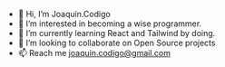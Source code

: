 - 👋 Hi, I’m Joaquín.Codigo
- 👀 I’m interested in becoming a wise programmer.
- 🌱 I’m currently learning React and Tailwind by doing.
- 💞️ I’m looking to collaborate on Open Source projects
- 📫 Reach me joaquin.codigo@gmail.com  

<!---
joaquincodigo/joaquincodigo is a ✨ special ✨ repository because its `README.md` (this file) appears on your GitHub profile.
You can click the Preview link to take a look at your changes.
--->

